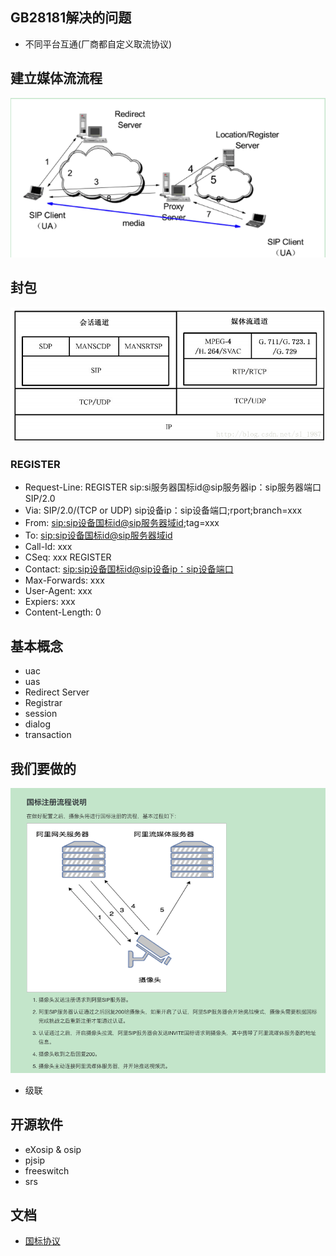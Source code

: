 
## GB28181解决的问题
- 不同平台互通(厂商都自定义取流协议)

## 建立媒体流流程
![image](./images/sip基本网络模型.png)

## 封包
![image](./images/协议.jpeg)
### REGISTER
- Request-Line: REGISTER sip:si服务器国标id@sip服务器ip：sip服务器端口 SIP/2.0
- Via: SIP/2.0/(TCP or UDP) sip设备ip：sip设备端口;rport;branch=xxx
- From: <sip:sip设备国标id@sip服务器域id>;tag=xxx
- To: <sip:sip设备国标id@sip服务器域id>
- Call-Id: xxx
- CSeq: xxx REGISTER
- Contact: <sip:sip设备国标id@sip设备ip：sip设备端口>
- Max-Forwards: xxx
- User-Agent: xxx
- Expiers: xxx
- Content-Length: 0

## 基本概念
- uac
- uas
- Redirect Server
- Registrar
- session
- dialog
- transaction

## 我们要做的
![image](./images//ali-gb28181.png)

- 级联


## 开源软件
- eXosip & osip
- pjsip
- freeswitch
- srs

## 文档
- [国标协议](https://raw.githubusercontent.com/felix-001/GB28181/master/doc/GB-T28181%20%E8%A7%86%E9%A2%91%E8%81%94%E7%BD%91_%E4%BF%A1%E6%81%AF%E4%BC%A0%E8%BE%93%E4%BA%A4%E6%8D%A2%E6%8E%A7%E5%88%B6%E6%8A%80%E6%9C%AF%E8%A6%81%E6%B1%82%EF%BC%88%E6%8A%A5%E6%89%B9%E7%A8%BF%EF%BC%893.17.doc)
